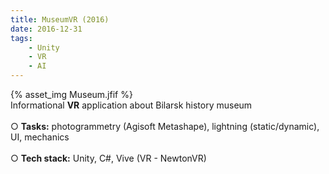 ```yaml
---
title: MuseumVR (2016)
date: 2016-12-31
tags: 
	- Unity
	- VR
	- AI
---
```


{% asset_img Museum.jfif %}
<br>
Informational <b>VR</b> application about Bilarsk history museum
<br>
<br>
○ <b>Tasks:</b> photogrammetry (Agisoft Metashape), lightning (static/dynamic), UI, mechanics
<br>
<br>
○ <b>Tech stack:</b> Unity, C#, Vive (VR - NewtonVR)